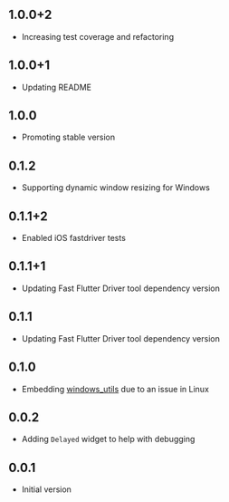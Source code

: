## 1.0.0+2
- Increasing test coverage and refactoring

## 1.0.0+1
- Updating README

## 1.0.0
- Promoting stable version

## 0.1.2
- Supporting dynamic window resizing for Windows

## 0.1.1+2
- Enabled iOS fastdriver tests

## 0.1.1+1
- Updating Fast Flutter Driver tool dependency version

## 0.1.1
- Updating Fast Flutter Driver tool dependency version

## 0.1.0
- Embedding [windows_utils](https://pub.dev/packages/window_utils) due to an issue in Linux

## 0.0.2

- Adding `Delayed` widget to help with debugging

## 0.0.1

- Initial version
